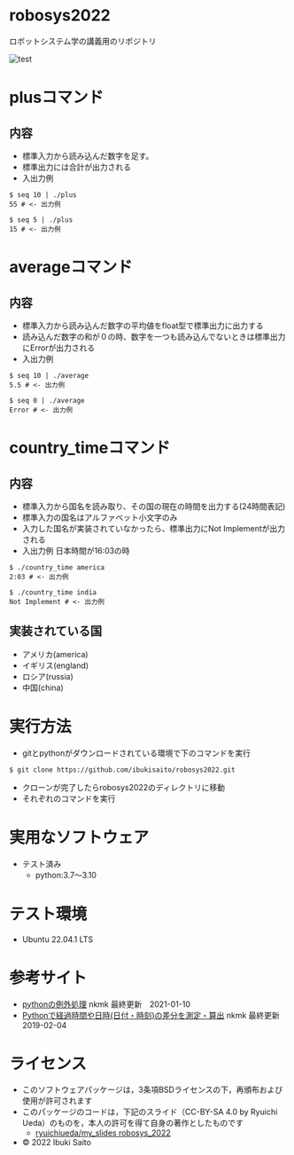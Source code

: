 # robosys2022
ロボットシステム学の講義用のリポジトリ


![test](https://github.com/ibukisaito/robosys2022/actions/workflows/test.yml/badge.svg)

# plusコマンド

## 内容
* 標準入力から読み込んだ数字を足す。
* 標準出力には合計が出力される
* 入出力例
```
$ seq 10 | ./plus
55 # <- 出力例

$ seq 5 | ./plus
15 # <- 出力例
```
# averageコマンド

## 内容
* 標準入力から読み込んだ数字の平均値をfloat型で標準出力に出力する
* 読み込んだ数字の和が０の時、数字を一つも読み込んでないときは標準出力にErrorが出力される
* 入出力例
```
$ seq 10 | ./average
5.5 # <- 出力例

$ seq 0 | ./average
Error # <- 出力例
```

# country_timeコマンド

## 内容
* 標準入力から国名を読み取り、その国の現在の時間を出力する(24時間表記)
* 標準入力の国名はアルファベット小文字のみ
* 入力した国名が実装されていなかったら、標準出力にNot Implementが出力される
* 入出力例 日本時間が16:03の時
```
$ ./country_time america
2:03 # <- 出力例

$ ./country_time india
Not Implement # <- 出力例
```
## 実装されている国
* アメリカ(america)
* イギリス(england)
* ロシア(russia)
* 中国(china)

# 実行方法
* gitとpythonがダウンロードされている環境で下のコマンドを実行
```
$ git clone https://github.com/ibukisaito/robosys2022.git
```
* クローンが完了したらrobosys2022のディレクトリに移動
* それぞれのコマンドを実行

# 実用なソフトウェア
* テスト済み
  * python:3.7～3.10


# テスト環境
* Ubuntu 22.04.1 LTS

# 参考サイト
* [pythonの例外処理](https://note.nkmk.me/python-try-except-else-finally/) nkmk 最終更新　2021-01-10 
* [Pythonで経過時間や日時(日付・時刻)の差分を測定・算出](https://note.nkmk.me/python-datetime-timedelta-measure-time/) nkmk 最終更新 2019-02-04


# ライセンス
* このソフトウェアパッケージは，3条項BSDライセンスの下，再頒布および使用が許可されます
* このパッケージのコードは，下記のスライド（CC-BY-SA 4.0 by Ryuichi Ueda）のものを，本人の許可を得て自身の著作としたものです
	* [ryuichiueda/my_slides robosys_2022](https://github.com/ryuichiueda/my_slides/tree/master/robosys_2022)
* © 2022 Ibuki Saito
